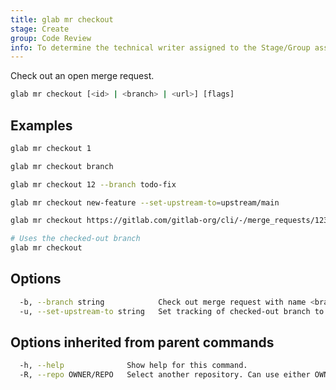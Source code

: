 ```yaml
---
title: glab mr checkout
stage: Create
group: Code Review
info: To determine the technical writer assigned to the Stage/Group associated with this page, see https://about.gitlab.com/handbook/product/ux/technical-writing/#assignments
---
```


<!--
This documentation is auto generated by a script.
Please do not edit this file directly. Run `make gen-docs` instead.
-->

Check out an open merge request.

```bash twoslash title="Terminal"
glab mr checkout [<id> | <branch> | <url>] [flags]
```

## Examples

```bash twoslash title="Terminal"
glab mr checkout 1

glab mr checkout branch

glab mr checkout 12 --branch todo-fix

glab mr checkout new-feature --set-upstream-to=upstream/main

glab mr checkout https://gitlab.com/gitlab-org/cli/-/merge_requests/1234

# Uses the checked-out branch
glab mr checkout
```

## Options

```bash twoslash title="Terminal"
  -b, --branch string            Check out merge request with name <branch>.
  -u, --set-upstream-to string   Set tracking of checked-out branch to [REMOTE/]BRANCH.
```

## Options inherited from parent commands

```bash twoslash title="Terminal"
  -h, --help              Show help for this command.
  -R, --repo OWNER/REPO   Select another repository. Can use either OWNER/REPO or `GROUP/NAMESPACE/REPO` format. Also accepts full URL or Git URL.
```
